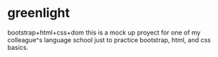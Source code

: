 # greenlight
bootstrap+html+css+dom
this is a mock up proyect for one of my colleague^s language school just to practice bootstrap, html, and css basics.
